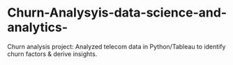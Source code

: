 # Churn-Analysyis-data-science-and-analytics-
Churn analysis project: Analyzed telecom data in Python/Tableau to identify churn factors &amp; derive insights.
